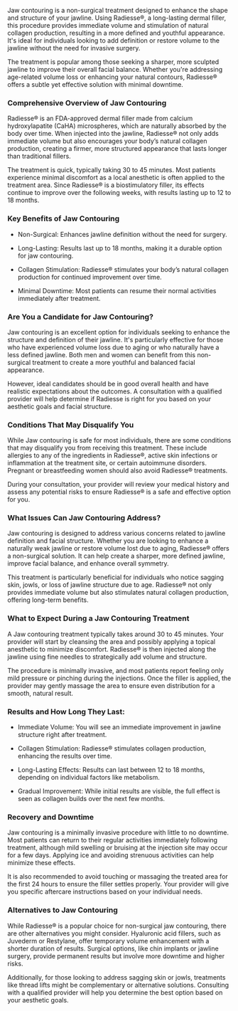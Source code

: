 <p class="services-details-two__text-2">
   Jaw contouring is a non-surgical treatment designed to enhance the shape and structure of your jawline. Using Radiesse®, a long-lasting dermal filler, this procedure provides immediate volume and stimulation of natural collagen production, resulting in a more defined and youthful appearance. It's ideal for individuals looking to add definition or restore volume to the jawline without the need for invasive surgery.
</p>
<p class="services-details-two__text-2">
   The treatment is popular among those seeking a sharper, more sculpted jawline to improve their overall facial balance. Whether you're addressing age-related volume loss or enhancing your natural contours, Radiesse® offers a subtle yet effective solution with minimal downtime.
</p>

<h3 class="services-details-two__title-2">
   Comprehensive Overview of Jaw Contouring
</h3>
<p class="services-details-two__text-2">
   Radiesse® is an FDA-approved dermal filler made from calcium hydroxylapatite (CaHA) microspheres, which are naturally absorbed by the body over time. When injected into the jawline, Radiesse® not only adds immediate volume but also encourages your body’s natural collagen production, creating a firmer, more structured appearance that lasts longer than traditional fillers.
</p>
<p class="services-details-two__text-2">
   The treatment is quick, typically taking 30 to 45 minutes. Most patients experience minimal discomfort as a local anesthetic is often applied to the treatment area. Since Radiesse® is a biostimulatory filler, its effects continue to improve over the following weeks, with results lasting up to 12 to 18 months.
</p>

<h3 class="services-details-two__title-2">
   Key Benefits of Jaw Contouring
</h3>
<ul class="services-details-two__points list-unstyled list-service">
   <li>
       <div class="icon">
           <span class="fa fa-check"></span>
       </div>
       <div class="text">
           <p>Non-Surgical: Enhances jawline definition without the need for surgery.</p>
       </div>
   </li>
   <li>
       <div class="icon">
           <span class="fa fa-check"></span>
       </div>
       <div class="text">
           <p>Long-Lasting: Results last up to 18 months, making it a durable option for jaw contouring.</p>
       </div>
   </li>
   <li>
       <div class="icon">
           <span class="fa fa-check"></span>
       </div>
       <div class="text">
           <p>Collagen Stimulation: Radiesse® stimulates your body’s natural collagen production for continued improvement over time.</p>
       </div>
   </li>
   <li>
       <div class="icon">
           <span class="fa fa-check"></span>
       </div>
       <div class="text">
           <p>Minimal Downtime: Most patients can resume their normal activities immediately after treatment.</p>
       </div>
   </li>
</ul>

<h3 class="services-details-two__title-2">
   Are You a Candidate for Jaw Contouring?
</h3>
<p class="services-details-two__text-2">
   Jaw contouring is an excellent option for individuals seeking to enhance the structure and definition of their jawline. It's particularly effective for those who have experienced volume loss due to aging or who naturally have a less defined jawline. Both men and women can benefit from this non-surgical treatment to create a more youthful and balanced facial appearance.
</p>
<p class="services-details-two__text-2">
   However, ideal candidates should be in good overall health and have realistic expectations about the outcomes. A consultation with a qualified provider will help determine if Radiesse is right for you based on your aesthetic goals and facial structure.
</p>

<h3 class="services-details-two__title-2">
   Conditions That May Disqualify You
</h3>
<p class="services-details-two__text-2">
   While Jaw contouring is safe for most individuals, there are some conditions that may disqualify you from receiving this treatment. These include allergies to any of the ingredients in Radiesse®, active skin infections or inflammation at the treatment site, or certain autoimmune disorders. Pregnant or breastfeeding women should also avoid Radiesse® treatments.
</p>
<p class="services-details-two__text-2">
   During your consultation, your provider will review your medical history and assess any potential risks to ensure Radiesse® is a safe and effective option for you.
</p>
<h3 class="services-details-two__title-2">
   What Issues Can Jaw Contouring Address?
</h3>
<p class="services-details-two__text-2">
   Jaw contouring is designed to address various concerns related to jawline definition and facial structure. Whether you are looking to enhance a naturally weak jawline or restore volume lost due to aging, Radiesse® offers a non-surgical solution. It can help create a sharper, more defined jawline, improve facial balance, and enhance overall symmetry.
</p>
<p class="services-details-two__text-2">
   This treatment is particularly beneficial for individuals who notice sagging skin, jowls, or loss of jawline structure due to age. Radiesse® not only provides immediate volume but also stimulates natural collagen production, offering long-term benefits.
</p>

<h3 class="services-details-two__title-2">
   What to Expect During a Jaw Contouring Treatment
</h3>
<p class="services-details-two__text-2">
   A Jaw contouring treatment typically takes around 30 to 45 minutes. Your provider will start by cleansing the area and possibly applying a topical anesthetic to minimize discomfort. Radiesse® is then injected along the jawline using fine needles to strategically add volume and structure.
</p>
<p class="services-details-two__text-2">
   The procedure is minimally invasive, and most patients report feeling only mild pressure or pinching during the injections. Once the filler is applied, the provider may gently massage the area to ensure even distribution for a smooth, natural result.
</p>

<h3 class="services-details-two__title-2">
   Results and How Long They Last:
</h3>
<ul class="services-details-two__points list-unstyled list-service">
   <li>
       <div class="icon">
           <span class="fa fa-check"></span>
       </div>
       <div class="text">
           <p>Immediate Volume: You will see an immediate improvement in jawline structure right after treatment.</p>
       </div>
   </li>
   <li>
       <div class="icon">
           <span class="fa fa-check"></span>
       </div>
       <div class="text">
           <p>Collagen Stimulation: Radiesse® stimulates collagen production, enhancing the results over time.</p>
       </div>
   </li>
   <li>
       <div class="icon">
           <span class="fa fa-check"></span>
       </div>
       <div class="text">
           <p>Long-Lasting Effects: Results can last between 12 to 18 months, depending on individual factors like metabolism.</p>
       </div>
   </li>
   <li>
       <div class="icon">
           <span class="fa fa-check"></span>
       </div>
       <div class="text">
           <p>Gradual Improvement: While initial results are visible, the full effect is seen as collagen builds over the next few months.</p>
       </div>
   </li>
</ul>

<h3 class="services-details-two__title-2">
   Recovery and Downtime
</h3>
<p class="services-details-two__text-2">
   Jaw contouring is a minimally invasive procedure with little to no downtime. Most patients can return to their regular activities immediately following treatment, although mild swelling or bruising at the injection site may occur for a few days. Applying ice and avoiding strenuous activities can help minimize these effects.
</p>
<p class="services-details-two__text-2">
   It is also recommended to avoid touching or massaging the treated area for the first 24 hours to ensure the filler settles properly. Your provider will give you specific aftercare instructions based on your individual needs.
</p>

<h3 class="services-details-two__title-2">
   Alternatives to Jaw Contouring
</h3>
<p class="services-details-two__text-2">
   While Radiesse® is a popular choice for non-surgical jaw contouring, there are other alternatives you might consider. Hyaluronic acid fillers, such as Juvederm or Restylane, offer temporary volume enhancement with a shorter duration of results. Surgical options, like chin implants or jawline surgery, provide permanent results but involve more downtime and higher risks.
</p>
<p class="services-details-two__text-2">
   Additionally, for those looking to address sagging skin or jowls, treatments like thread lifts might be complementary or alternative solutions. Consulting with a qualified provider will help you determine the best option based on your aesthetic goals.
</p>
